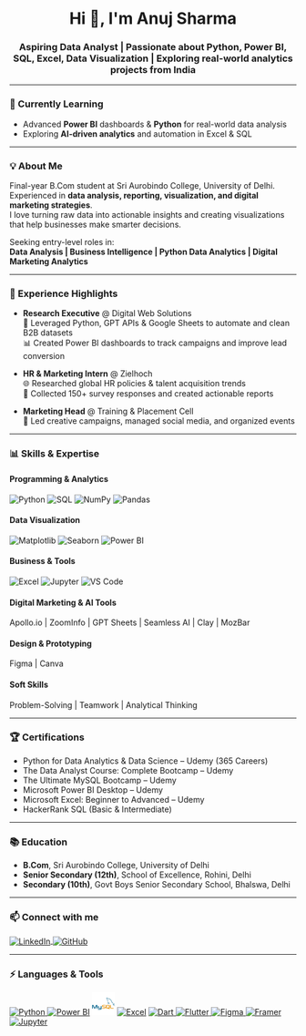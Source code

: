 <h1 align="center">Hi 👋, I'm Anuj Sharma</h1>
<h3 align="center">Aspiring <b>Data Analyst</b> | Passionate about <b>Python, Power BI, SQL, Excel, Data Visualization</b> | Exploring real-world analytics projects from India</h3>

---

### 🌱 Currently Learning
- Advanced <b>Power BI</b> dashboards & <b>Python</b> for real-world data analysis  
- Exploring <b>AI-driven analytics</b> and automation in Excel & SQL

---

### 💡 About Me
Final-year B.Com student at Sri Aurobindo College, University of Delhi. Experienced in **data analysis, reporting, visualization, and digital marketing strategies**.  
I love turning raw data into actionable insights and creating visualizations that help businesses make smarter decisions.  

Seeking entry-level roles in:  
<b>Data Analysis | Business Intelligence | Python Data Analytics | Digital Marketing Analytics</b>

---

### 💼 Experience Highlights
- **Research Executive** @ Digital Web Solutions  
  🐍 Leveraged Python, GPT APIs & Google Sheets to automate and clean B2B datasets  
  📊 Created Power BI dashboards to track campaigns and improve lead conversion  

- **HR & Marketing Intern** @ Zielhoch  
  🌐 Researched global HR policies & talent acquisition trends  
  📝 Collected 150+ survey responses and created actionable reports  

- **Marketing Head** @ Training & Placement Cell  
  🎨 Led creative campaigns, managed social media, and organized events  

---

### 📊 Skills & Expertise

#### Programming & Analytics
![Python](https://img.shields.io/badge/Python-90%25-blue?style=for-the-badge&logo=python&logoColor=white)
![SQL](https://img.shields.io/badge/SQL-85%25-blue?style=for-the-badge&logo=mysql&logoColor=white)
![NumPy](https://img.shields.io/badge/NumPy-85%25-blue?style=for-the-badge)
![Pandas](https://img.shields.io/badge/Pandas-85%25-blue?style=for-the-badge)

#### Data Visualization
![Matplotlib](https://img.shields.io/badge/Matplotlib-75%25-blue?style=for-the-badge)
![Seaborn](https://img.shields.io/badge/Seaborn-75%25-blue?style=for-the-badge)
![Power BI](https://img.shields.io/badge/Power%20BI-85%25-yellow?style=for-the-badge)

#### Business & Tools
![Excel](https://img.shields.io/badge/Excel-80%25-green?style=for-the-badge)
![Jupyter](https://img.shields.io/badge/Jupyter-80%25-orange?style=for-the-badge)
![VS Code](https://img.shields.io/badge/VS%20Code-80%25-blue?style=for-the-badge)

#### Digital Marketing & AI Tools
Apollo.io | ZoomInfo | GPT Sheets | Seamless AI | Clay | MozBar  

#### Design & Prototyping
Figma | Canva  

#### Soft Skills
Problem-Solving | Teamwork | Analytical Thinking  

---

### 🏆 Certifications
- Python for Data Analytics & Data Science – Udemy (365 Careers)  
- The Data Analyst Course: Complete Bootcamp – Udemy  
- The Ultimate MySQL Bootcamp – Udemy  
- Microsoft Power BI Desktop – Udemy  
- Microsoft Excel: Beginner to Advanced – Udemy  
- HackerRank SQL (Basic & Intermediate)  

---

### 📚 Education
- **B.Com**, Sri Aurobindo College, University of Delhi  
- **Senior Secondary (12th)**, School of Excellence, Rohini, Delhi  
- **Secondary (10th)**, Govt Boys Senior Secondary School, Bhalswa, Delhi  

---

### 📫 Connect with me
<p align="left">
<a href="https://linkedin.com/in/anujsharma1203" target="_blank">
  <img align="center" src="https://raw.githubusercontent.com/rahuldkjain/github-profile-readme-generator/master/src/images/icons/Social/linked-in-alt.svg" alt="LinkedIn" height="30" width="40" />
</a>
<a href="https://github.com/AnujSharma1203" target="_blank">
  <img align="center" src="https://cdn.jsdelivr.net/npm/simple-icons@v10/icons/github.svg" alt="GitHub" height="30" width="40" />
</a>
</p>

---

### ⚡ Languages & Tools
<p align="left"> 
<a href="https://python.org" target="_blank"><img src="https://www.vectorlogo.zone/logos/python/python-icon.svg" alt="Python" width="40" height="40"/> </a>
<a href="https://powerbi.microsoft.com/" target="_blank"><img src="https://www.vectorlogo.zone/logos/microsoft_powerbi/microsoft_powerbi-icon.svg" alt="Power BI" width="40" height="40"/></a>
<a href="https://www.mysql.com/" target="_blank"><img src="https://raw.githubusercontent.com/devicons/devicon/master/icons/mysql/mysql-original-wordmark.svg" alt="MySQL" width="40" height="40"/></a>
<a href="https://www.microsoft.com/en-us/microsoft-365/excel" target="_blank"><img src="https://www.vectorlogo.zone/logos/microsoft_excel/microsoft_excel-icon.svg" alt="Excel" width="40" height="40"/></a>
<a href="https://dart.dev" target="_blank"><img src="https://www.vectorlogo.zone/logos/dartlang/dartlang-icon.svg" alt="Dart" width="40" height="40"/> </a>
<a href="https://flutter.dev" target="_blank"><img src="https://www.vectorlogo.zone/logos/flutterio/flutterio-icon.svg" alt="Flutter" width="40" height="40"/> </a>
<a href="https://www.figma.com/" target="_blank"><img src="https://www.vectorlogo.zone/logos/figma/figma-icon.svg" alt="Figma" width="40" height="40"/> </a>
<a href="https://www.framer.com/" target="_blank"><img src="https://www.vectorlogo.zone/logos/framer/framer-icon.svg" alt="Framer" width="40" height="40"/> </a>
<a href="https://jupyter.org/" target="_blank"><img src="https://www.vectorlogo.zone/logos/jupyter/jupyter-icon.svg" alt="Jupyter" width="40" height="40"/> </a>
</p>

